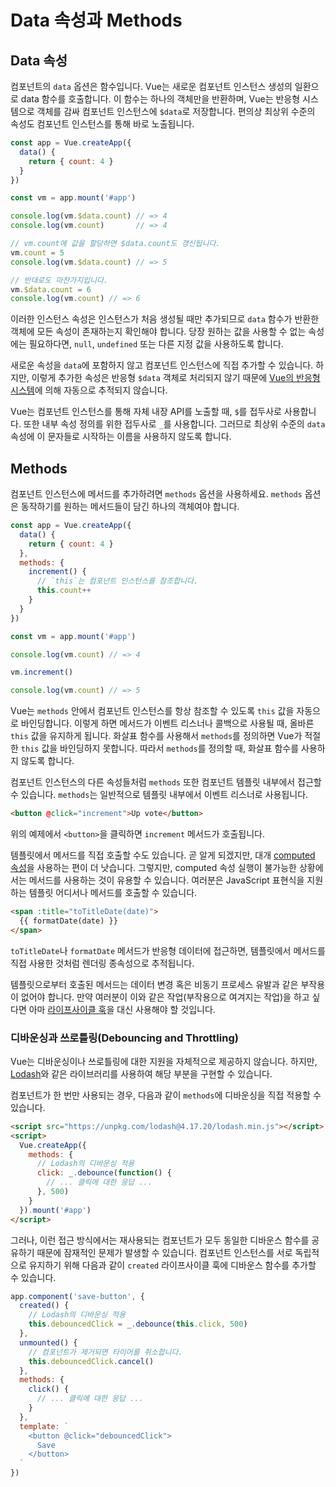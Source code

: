 # Data 속성과 Methods

## Data 속성

컴포넌트의 `data` 옵션은 함수입니다. Vue는 새로운 컴포넌트 인스턴스 생성의 일환으로 data 함수를 호출합니다. 이 함수는 하나의 객체만을 반환하며, Vue는 반응형 시스템으로 객체를 감싸 컴포넌트 인스턴스에 `$data`로 저장합니다. 편의상 최상위 수준의 속성도 컴포넌트 인스턴스를 통해 바로 노출됩니다.

```js
const app = Vue.createApp({
  data() {
    return { count: 4 }
  }
})

const vm = app.mount('#app')

console.log(vm.$data.count) // => 4
console.log(vm.count)       // => 4

// vm.count에 값을 할당하면 $data.count도 갱신됩니다.
vm.count = 5
console.log(vm.$data.count) // => 5

// 반대로도 마찬가지입니다.
vm.$data.count = 6
console.log(vm.count) // => 6
```

이러한 인스턴스 속성은 인스턴스가 처음 생성될 때만 추가되므로 `data` 함수가 반환한 객체에 모든 속성이 존재하는지 확인해야 합니다. 당장 원하는 값을 사용할 수 없는 속성에는 필요하다면, `null`, `undefined` 또는 다른 지정 값을 사용하도록 합니다.

새로운 속성을 `data`에 포함하지 않고 컴포넌트 인스턴스에 직접 추가할 수 있습니다. 하지만, 이렇게 추가한 속성은 반응형 `$data` 객체로 처리되지 않기 때문에 [Vue의 반응형 시스템](reactivity.html)에 의해 자동으로 추적되지 않습니다.

Vue는 컴포넌트 인스턴스를 통해 자체 내장 API를 노출할 때, `$`를 접두사로 사용합니다. 또한 내부 속성 정의를 위한 접두사로 `_`를 사용합니다. 그러므로 최상위 수준의 `data` 속성에 이 문자들로 시작하는 이름을 사용하지 않도록 합니다.

## Methods

컴포넌트 인스턴스에 메서드를 추가하려면 `methods` 옵션을 사용하세요. `methods` 옵션은 동작하기를 원하는 메서드들이 담긴 하나의 객체여야 합니다.

```js
const app = Vue.createApp({
  data() {
    return { count: 4 }
  },
  methods: {
    increment() {
      // `this`는 컴포넌트 인스턴스를 참조합니다.
      this.count++
    }
  }
})

const vm = app.mount('#app')

console.log(vm.count) // => 4

vm.increment()

console.log(vm.count) // => 5
```

Vue는 `methods` 안에서 컴포넌트 인스턴스를 항상 참조할 수 있도록 `this` 값을 자동으로 바인딩합니다. 이렇게 하면 메서드가 이벤트 리스너나 콜백으로 사용될 때, 올바른 `this` 값을 유지하게 됩니다. 화살표 함수를 사용해서 `methods`를 정의하면 Vue가 적절한 `this` 값을 바인딩하지 못합니다. 따라서 `methods`를 정의할 때, 화살표 함수를 사용하지 않도록 합니다.

컴포넌트 인스턴스의 다른 속성들처럼 `methods` 또한 컴포넌트 템플릿 내부에서 접근할 수 있습니다. `methods`는 일반적으로 템플릿 내부에서 이벤트 리스너로 사용됩니다.

```html
<button @click="increment">Up vote</button>
```

위의 예제에서 `<button>`을 클릭하면 `increment` 메서드가 호출됩니다.

템플릿에서 메서드를 직접 호출할 수도 있습니다. 곧 알게 되겠지만, 대개 [computed 속성](computed.html)을 사용하는 편이 더 낫습니다. 그렇지만, computed 속성 실행이 불가능한 상황에서는 메서드를 사용하는 것이 유용할 수 있습니다. 여러분은 JavaScript 표현식을 지원하는 템플릿 어디서나 메서드를 호출할 수 있습니다.

```html
<span :title="toTitleDate(date)">
  {{ formatDate(date) }}
</span>
```

`toTitleDate`나 `formatDate` 메서드가 반응형 데이터에 접근하면, 템플릿에서 메서드를 직접 사용한 것처럼 렌더링 종속성으로 추적됩니다.

템플릿으로부터 호출된 메서드는 데이터 변경 혹은 비동기 프로세스 유발과 같은 부작용이 없어야 합니다. 만약 여러분이 이와 같은 작업(부작용으로 여겨지는 작업)을 하고 싶다면 아마 [라이프사이클 훅](instance.html#lifecycle-hooks)을 대신 사용해야 할 것입니다.

### 디바운싱과 쓰로틀링(Debouncing and Throttling)

Vue는 디바운싱이나 쓰로틀링에 대한 지원을 자체적으로 제공하지 않습니다. 하지만, [Lodash](https://lodash.com/)와 같은 라이브러리를 사용하여 해당 부분을 구현할 수 있습니다.

컴포넌트가 한 번만 사용되는 경우, 다음과 같이 `methods`에 디바운싱을 직접 적용할 수 있습니다.

```html
<script src="https://unpkg.com/lodash@4.17.20/lodash.min.js"></script>
<script>
  Vue.createApp({
    methods: {
      // Lodash의 디바운싱 적용
      click: _.debounce(function() {
        // ... 클릭에 대한 응답 ...
      }, 500)
    }
  }).mount('#app')
</script>
```

그러나, 이런 접근 방식에서는 재사용되는 컴포넌트가 모두 동일한 디바운스 함수를 공유하기 때문에 잠재적인 문제가 발생할 수 있습니다. 컴포넌트 인스턴스를 서로 독립적으로 유지하기 위해 다음과 같이 `created` 라이프사이클 훅에 디바운스 함수를 추가할 수 있습니다.

```js
app.component('save-button', {
  created() {
    // Lodash의 디바운싱 적용
    this.debouncedClick = _.debounce(this.click, 500)
  },
  unmounted() {
    // 컴포넌트가 제거되면 타이머를 취소합니다.
    this.debouncedClick.cancel()
  },
  methods: {
    click() {
      // ... 클릭에 대한 응답 ...
    }
  },
  template: `
    <button @click="debouncedClick">
      Save
    </button>
  `
})
```
